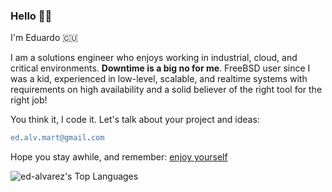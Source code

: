 ### Hello 👋🏻

I'm Eduardo 🇨🇺

I am a solutions engineer who enjoys working in industrial, cloud, and critical environments. **Downtime is a big no for me**. FreeBSD user since I was a kid, experienced in low-level, scalable, and realtime systems with requirements on high availability and a solid believer of the right tool for the right job!

You think it, I code it. Let's talk about your project and ideas:

```erl
ed.alv.mart@gmail.com
```

Hope you stay awhile, and remember: [enjoy yourself](https://www.youtube.com/watch?v=qzj4gHuH2LA)

![ed-alvarez's Top Languages](https://github-readme-stats.vercel.app/api/top-langs/?username=ed-alvarez&theme=gruvbox&show_icons=true&hide_border=true&layout=compact&size_weight=0.3&count_weight=0.5)
